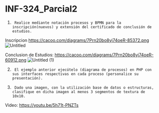 # INF-324_Parcial2
1.      Realice mediante notación procesos y BPMN para la inscripción(nuevos) y extensión del certificado de conclusión de estudios.

Inscripcion https://cacoo.com/diagrams/7Prn20bo8yj74oeR-85372.png
![Untitled](https://user-images.githubusercontent.com/70820314/203802118-65e990ef-1b9a-425b-a059-13166fdb62a2.png)

Conclusion de Estudios: https://cacoo.com/diagrams/7Prn20bo8yj74oeR-60912.png
![Untitled (1)](https://user-images.githubusercontent.com/70820314/203834584-46ed8997-e530-4518-aae7-c1dd441c3610.png)




2.      El ejemplo anterior ejecútelo (diagrama de procesos) en PHP con sus interfaces respectivas en cada proceso (personalice su presentación).

3.      Dado una imagen, con la utilización base de datos o estructuras, clasifique en dicha imagen al menos 3 segmentos de textura de 10x10.

Video: https://youtu.be/5h71t-PNZTs
